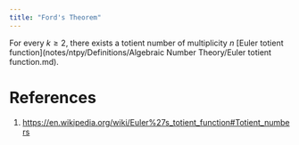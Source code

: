 ```yaml
---
title: "Ford's Theorem"
---
```


For every $k\geq 2$, there exists a totient number of multiplicity $n$ [Euler totient function](notes/ntpy/Definitions/Algebraic Number Theory/Euler totient function.md).

# References
1. https://en.wikipedia.org/wiki/Euler%27s_totient_function#Totient_numbers